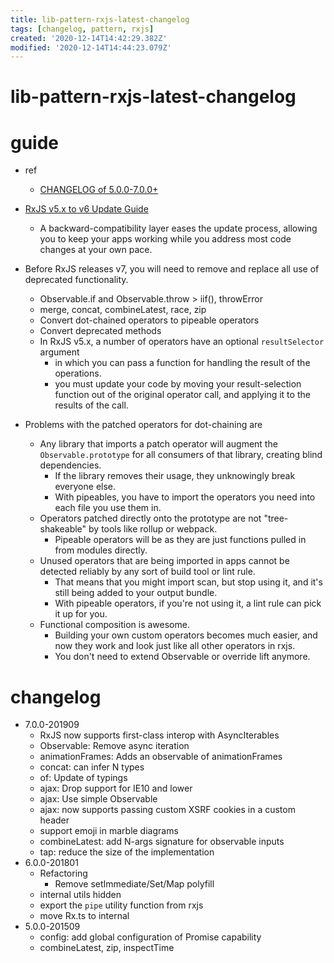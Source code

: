 ```yaml
---
title: lib-pattern-rxjs-latest-changelog
tags: [changelog, pattern, rxjs]
created: '2020-12-14T14:42:29.382Z'
modified: '2020-12-14T14:44:23.079Z'
---
```


# lib-pattern-rxjs-latest-changelog

# guide

- ref
  - [CHANGELOG of 5.0.0-7.0.0+ ](https://github.com/ReactiveX/rxjs/blob/master/CHANGELOG.md)

- [RxJS v5.x to v6 Update Guide](https://rxjs.dev/guide/v6/migration)
  - A backward-compatibility layer eases the update process, allowing you to keep your apps working while you address most code changes at your own pace.
- Before RxJS releases v7, you will need to remove and replace all use of deprecated functionality.
  - Observable.if and Observable.throw  > iif(), throwError
  - merge, concat, combineLatest, race, zip
  - Convert dot-chained operators to pipeable operators
  - Convert deprecated methods
  - In RxJS v5.x, a number of operators have an optional `resultSelector` argument
    - in which you can pass a function for handling the result of the operations.
    - you must update your code by moving your result-selection function out of the original operator call, and applying it to the results of the call.

- Problems with the patched operators for dot-chaining are
  - Any library that imports a patch operator will augment the `Observable.prototype` for all consumers of that library, creating blind dependencies. 
    - If the library removes their usage, they unknowingly break everyone else. 
    - With pipeables, you have to import the operators you need into each file you use them in.
  - Operators patched directly onto the prototype are not "tree-shakeable" by tools like rollup or webpack. 
    - Pipeable operators will be as they are just functions pulled in from modules directly.
  - Unused operators that are being imported in apps cannot be detected reliably by any sort of build tool or lint rule. 
    - That means that you might import scan, but stop using it, and it's still being added to your output bundle. 
    - With pipeable operators, if you're not using it, a lint rule can pick it up for you.
  - Functional composition is awesome. 
    - Building your own custom operators becomes much easier, and now they work and look just like all other operators in rxjs. 
    - You don't need to extend Observable or override lift anymore.

# changelog

- 7.0.0-201909
  - RxJS now supports first-class interop with AsyncIterables
  - Observable: Remove async iteration
  - animationFrames: Adds an observable of animationFrames
  - concat: can infer N types
  - of: Update of typings
  - ajax: Drop support for IE10 and lower
  - ajax: Use simple Observable
  - ajax: now supports passing custom XSRF cookies in a custom header 
  - support emoji in marble diagrams
  - combineLatest: add N-args signature for observable inputs 
  - tap: reduce the size of the implementation
- 6.0.0-201801
  - Refactoring
    - Remove setImmediate/Set/Map polyfill
  - internal utils hidden
  - export the `pipe` utility function from rxjs
  - move Rx.ts to internal
- 5.0.0-201509
  - config: add global configuration of Promise capability
  - combineLatest, zip, inspectTime

